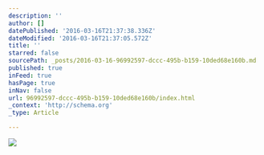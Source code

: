 ```yaml
---
description: ''
author: []
datePublished: '2016-03-16T21:37:38.336Z'
dateModified: '2016-03-16T21:37:05.572Z'
title: ''
starred: false
sourcePath: _posts/2016-03-16-96992597-dccc-495b-b159-10ded68e160b.md
published: true
inFeed: true
hasPage: true
inNav: false
url: 96992597-dccc-495b-b159-10ded68e160b/index.html
_context: 'http://schema.org'
_type: Article

---
```

![](https://the-grid-user-content.s3-us-west-2.amazonaws.com/8823a6e1-5f1c-4b27-8aec-527f5d5f9da8.png)